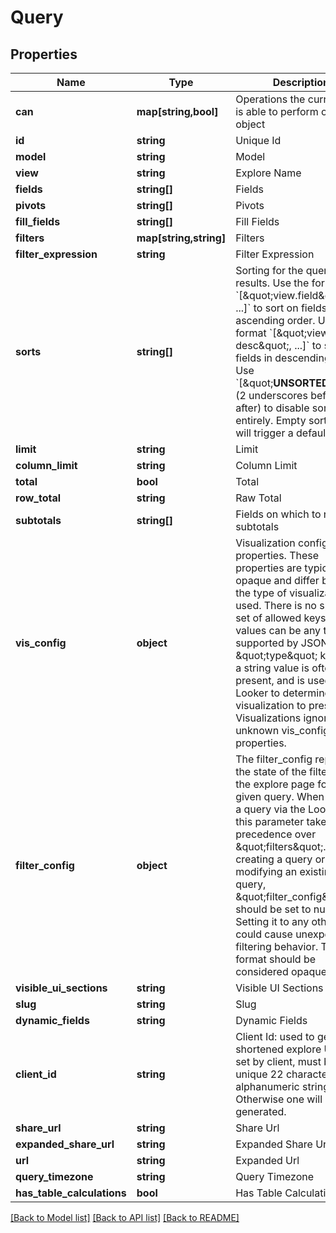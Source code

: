# Query

## Properties
Name | Type | Description | Notes
------------ | ------------- | ------------- | -------------
**can** | **map[string,bool]** | Operations the current user is able to perform on this object | [optional] 
**id** | **string** | Unique Id | [optional] 
**model** | **string** | Model | 
**view** | **string** | Explore Name | 
**fields** | **string[]** | Fields | [optional] 
**pivots** | **string[]** | Pivots | [optional] 
**fill_fields** | **string[]** | Fill Fields | [optional] 
**filters** | **map[string,string]** | Filters | [optional] 
**filter_expression** | **string** | Filter Expression | [optional] 
**sorts** | **string[]** | Sorting for the query results. Use the format &#x60;[\&quot;view.field\&quot;, ...]&#x60; to sort on fields in ascending order. Use the format &#x60;[\&quot;view.field desc\&quot;, ...]&#x60; to sort on fields in descending order. Use &#x60;[\&quot;__UNSORTED__\&quot;]&#x60; (2 underscores before and after) to disable sorting entirely. Empty sorts &#x60;[]&#x60; will trigger a default sort. | [optional] 
**limit** | **string** | Limit | [optional] 
**column_limit** | **string** | Column Limit | [optional] 
**total** | **bool** | Total | [optional] 
**row_total** | **string** | Raw Total | [optional] 
**subtotals** | **string[]** | Fields on which to run subtotals | [optional] 
**vis_config** | **object** | Visualization configuration properties. These properties are typically opaque and differ based on the type of visualization used. There is no specified set of allowed keys. The values can be any type supported by JSON. A \&quot;type\&quot; key with a string value is often present, and is used by Looker to determine which visualization to present. Visualizations ignore unknown vis_config properties. | [optional] 
**filter_config** | **object** | The filter_config represents the state of the filter UI on the explore page for a given query. When running a query via the Looker UI, this parameter takes precedence over \&quot;filters\&quot;. When creating a query or modifying an existing query, \&quot;filter_config\&quot; should be set to null. Setting it to any other value could cause unexpected filtering behavior. The format should be considered opaque. | [optional] 
**visible_ui_sections** | **string** | Visible UI Sections | [optional] 
**slug** | **string** | Slug | [optional] 
**dynamic_fields** | **string** | Dynamic Fields | [optional] 
**client_id** | **string** | Client Id: used to generate shortened explore URLs. If set by client, must be a unique 22 character alphanumeric string. Otherwise one will be generated. | [optional] 
**share_url** | **string** | Share Url | [optional] 
**expanded_share_url** | **string** | Expanded Share Url | [optional] 
**url** | **string** | Expanded Url | [optional] 
**query_timezone** | **string** | Query Timezone | [optional] 
**has_table_calculations** | **bool** | Has Table Calculations | [optional] 

[[Back to Model list]](../README.md#documentation-for-models) [[Back to API list]](../README.md#documentation-for-api-endpoints) [[Back to README]](../README.md)


